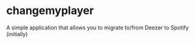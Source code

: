 # changemyplayer
A simple application that allows you to migrate to/from Deezer to Spotify (initially)
